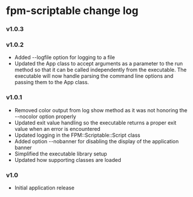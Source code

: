 # fpm-scriptable change log

### v1.0.3

### v1.0.2

* Added --logfile option for logging to a file
* Updated the App class to accept arguments as a parameter to the run method so that it can be called independently from the executable. The executable will now handle parsing the command line options and passing them to the App class.

### v1.0.1

* Removed color output from log show method as it was not honoring the --nocolor option properly
* Updated exit value handling so the executable returns a proper exit value when an error is encountered
* Updated logging in the FPM::Scriptable::Script class
* Added option --nobanner for disabling the display of the application banner
* Simplified the executable library setup
* Updated how supporting classes are loaded

### v1.0

* Initial application release
